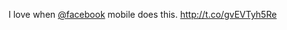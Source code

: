 I love when <a href="http://twitter.com/facebook">@facebook</a> mobile does this. <a href="http://t.co/gvEVTyh5Re">http://t.co/gvEVTyh5Re</a>